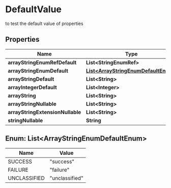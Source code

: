 

# DefaultValue

to test the default value of properties

## Properties

| Name | Type | Description | Notes |
|------------ | ------------- | ------------- | -------------|
|**arrayStringEnumRefDefault** | **List&lt;StringEnumRef&gt;** |  |  [optional] |
|**arrayStringEnumDefault** | [**List&lt;ArrayStringEnumDefaultEnum&gt;**](#List&lt;ArrayStringEnumDefaultEnum&gt;) |  |  [optional] |
|**arrayStringDefault** | **List&lt;String&gt;** |  |  [optional] |
|**arrayIntegerDefault** | **List&lt;Integer&gt;** |  |  [optional] |
|**arrayString** | **List&lt;String&gt;** |  |  [optional] |
|**arrayStringNullable** | **List&lt;String&gt;** |  |  [optional] |
|**arrayStringExtensionNullable** | **List&lt;String&gt;** |  |  [optional] |
|**stringNullable** | **String** |  |  [optional] |



## Enum: List&lt;ArrayStringEnumDefaultEnum&gt;

| Name | Value |
|---- | -----|
| SUCCESS | &quot;success&quot; |
| FAILURE | &quot;failure&quot; |
| UNCLASSIFIED | &quot;unclassified&quot; |


